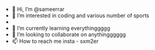 - 👋 Hi, I’m @sameerrar
- 👀 I’m interested in coding and various number of sports
- 
- 🌱 I’m currently learning everythinggggg
- 💞️ I’m looking to collaborate on anythingggggg
- 📫 How to reach me insta - sxm2er

<!---
sameerrar/sameerrar is a ✨ special ✨ repository because its `README.md` (this file) appears on your GitHub profile.
You can click the Preview link to take a look at your changes.
--->
